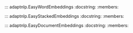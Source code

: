 ::: adaptnlp.EasyWordEmbeddings
    :docstring:
    :members:   
    
::: adaptnlp.EasyStackedEmbeddings
    :docstring:
    :members:   
    
::: adaptnlp.EasyDocumentEmbeddings
    :docstring:
    :members:   
